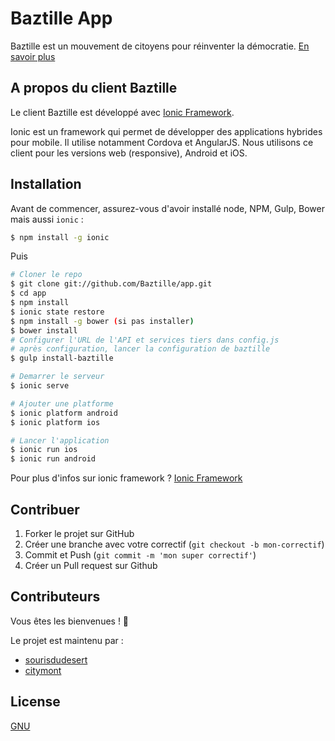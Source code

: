 Baztille App
=====================

Baztille est un mouvement de citoyens pour réinventer la démocratie.
[En savoir plus](http://baztille.org)

## A propos du client Baztille

Le client Baztille est développé avec [Ionic Framework](http://ionicframework.com/).

Ionic est un framework qui permet de développer des applications hybrides pour mobile. Il utilise notamment Cordova et AngularJS. Nous utilisons ce client pour les versions web (responsive), Android et iOS.

## Installation

Avant de commencer, assurez-vous d'avoir installé node, NPM, Gulp, Bower mais aussi `ionic` :

```bash
$ npm install -g ionic
```

Puis

```bash
# Cloner le repo
$ git clone git://github.com/Baztille/app.git
$ cd app
$ npm install
$ ionic state restore
$ npm install -g bower (si pas installer)
$ bower install
# Configurer l'URL de l'API et services tiers dans config.js
# après configuration, lancer la configuration de baztille
$ gulp install-baztille

# Demarrer le serveur
$ ionic serve

# Ajouter une platforme
$ ionic platform android
$ ionic platform ios

# Lancer l'application
$ ionic run ios
$ ionic run android

```

Pour plus d'infos sur ionic framework ? [Ionic Framework](http://ionicframework.com)

## Contribuer

1. Forker le projet sur GitHub
2. Créer une branche avec votre correctif (`git checkout -b mon-correctif`)
3. Commit et Push (`git commit -m 'mon super correctif'`)
4. Créer un Pull request sur Github

## Contributeurs

Vous êtes les bienvenues ! 🎉

Le projet est maintenu par : 

* [sourisdudesert](https://github.com/sourisdudesert)
* [citymont](https://github.com/citymont)


## License
[GNU](LICENSE)
